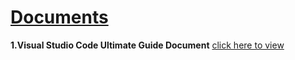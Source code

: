 # [Documents](https://github.com/Muhammed-Javith/Udemy-MJ/blob/main/Documents.md)

**1.Visual Studio Code Ultimate Guide Document**  [click here to view](https://github.com/Muhammed-Javith/Udemy-MJ/tree/main/Visual%20Studio%20Code%20Ultimate%20Guide)
  




